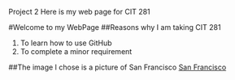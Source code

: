 Project 2
Here is my web page for CIT 281

#Welcome to my WebPage
##Reasons why I am taking CIT 281
1. To learn how to use GitHub
2. To complete a minor requirement

##The image I chose is a picture of San Francisco
[San Francisco](culture-and-cocktails.jpg)
